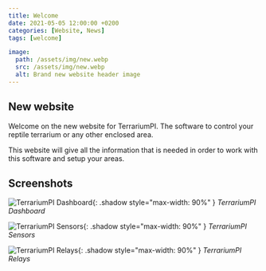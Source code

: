 ```yaml
---
title: Welcome
date: 2021-05-05 12:00:00 +0200
categories: [Website, News]
tags: [welcome]

image:
  path: /assets/img/new.webp
  src: /assets/img/new.webp
  alt: Brand new website header image
---
```


## New website

Welcome on the new website for TerrariumPI. The software to control your reptile
terrarium or any other enclosed area.

This website will give all the information that is needed in order to work with
this software and setup your areas.

## Screenshots

![TerrariumPI Dashboard](/assets/img/Dashboard.webp){: .shadow style="max-width:
90%" } _TerrariumPI Dashboard_

![TerrariumPI Sensors](/assets/img/Temperature_sensors_list.webp){: .shadow
style="max-width: 90%" } _TerrariumPI Sensors_

![TerrariumPI Relays](/assets/img/Relay_list.webp){: .shadow style="max-width:
90%" } _TerrariumPI Relays_
